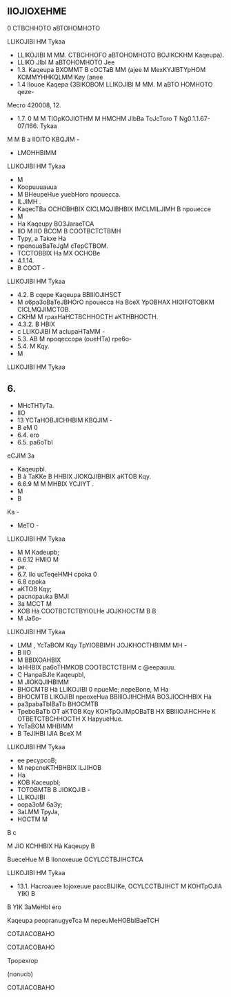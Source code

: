<!-- image -->

<!-- image -->

## IIOJIOXEHME

0 CTBCHHOTO aBTOHOMHOTO

LLIKOJIBI HM Tykaa

- LLIKOJIBI M MM. CTBCHHOFO aBTOHOMHOTO BOJIKCKHM Kaqeupa).
- LLIKO JIbI M aBTOHOMHOTO Jee
- 1.3. Kaqeupa BXOMMT B cOCTaB MM (ajee M MexKYJIBTYpHOM KOMMYHHKQLMM Køy (anee
- 1.4 Ilouoe Kaqepa {3BIKOBOM LLIKOJIBI M MM. M aBTO HOMHOTO qeze-

Mecro 420008, 12.

- 1.7. 0 M M TIOpKOJIOTHM M HMCHM JIbBa   ToJcToro T Ng0.1.1.67-07/166. Tykaa

M M B a IIOITO KBQJIM -

- LMOHHBIMM

LLIKOJIBI HM Tykaa

- M
- Koopuuuauua
- M BHeupeHue yuebHoro npouecca.
- ILJIMH .
- KaqecTBa OCHOBHBIX CICLMQJIBHBIX IMCLMILJIMH B npouecce
- M
- Ha Kaqeupy BO3JaraeTCA
- IIO M IIO   BCCM B COOTBCTCTBMH
- Typy, a Takxe Ha
- npenouaBaTeJgM cTepCTBOM.
- TCCTOBBIX Ha MX OCHOBe
- 4.1.14.
- B COOT -

LLIKOJIBI HM Tykaa

- 4.2. B cqepe Kaqeupa BBIIIOJIHSCT
- M o6pa3oBaTeJBHOrO   npouecca Ha BceX YpOBHAX HIOIFOTOBKM CICLMQJIMCTOB.
- CKHM M rpaxHaHCTBCHHOCTH aKTHBHOCTH.
- 4.3.2. B HBIX
- c LLIKOJIBI M acIupaHTaMM -
- 5.3. AB M npoqeccopa (oueHTa) rpe6o-
- 5.4. M Kqy.
- M

LLIKOJIBI HM Tykaa

## 6.

- MHcTHTyTa.
- IIO
- 13 YCTaHOBJICHHBIM KBQJIM -
- B eM 0
- 6.4. ero
- 6.5. pa6oTbI

eCJIM 3a

- Kaqeupbl.
- B à TaKKe B HHBIX JIOKQJIBHBIX aKTOB Kqy.
- 6.6.9 M M MHBIX YCJIYT .
- M
- B

Ka -

- MeTO -

LLIKOJIBI HM Tykaa

- M M Kadeupb;
- 6.6.12 HMIO M
- pe.
- 6.7. Ilo ucTeqeHMH cpoka 0
- 6.8 cpoka
- aKTOB Kqy;
- pacnopauka BMJI
- 3a MCCT M
- KOB Hà COOTBCTCTBYIOLHe JOJKHOCTM B B
- M Ja6o-

LLIKOJIBI HM Tykaa

- LMM , YcTaBOM Kqy TpYIOBBIMH JOJKHOCTHBIMM MH -
- B IIO
- M BBIXOAHBIX
- IaHHBIX pa6oTHMKOB COOTBCTCTBHM c @eepauuu.
- C HanpaBJIe Kaqeupbl,
- M JIOKQJIHBIMM
- BHOCMTB Hà LLIKOJIBI 0 npueMe;  nepeBone, M Ha
- BHOCMTB LIKOJIBI npeoxeHua BBIIIOJIHCHMA BO3JIOCHHBIX Hà
- pa3pabaTbIBaTb BHOCMTB
- TpeboBaTb OT aKTOB Kqy KOHTpOJIMpOBaTB HX BBIIIOJIHCHHe K OTBETCTBCHHOCTH X HapyueHue.
- YcTaBOM MHBIMM
- B TeJIHBI IJIA BceX M

LLIKOJIBI HM Tykaa

- ee pecypcoB;
- M nepcneKTHBHBIX   ILJIHOB
- Ha
- KOB Kaceupbl;
- TOTOBMTB B JIOKQJIB -
- LLIKOJIBI
- oopa3oM 6a3y;
- 3aLMM TpyJa,
- HOCTM M

B c

M JIO KCHHBIX Hà Kaqeupy B

BueceHue M B Ilonoxeuue OCYLCCTBJIHCTCA

LLIKOJIBI HM Tykaa

- 13.1. Hacroauee Iojoxeuue paccBIJIKe, OCYLCCTBJIHCT M KOHTpOJIA YIK) B

B YIK 3aMeHbI ero

Kaqeupa peopranugyeTca M nepeuMeHOBbIBaeTCH

COTJIACOBAHO

COTJIACOBAHO

Tpopexrop

(nonucb)

<!-- image -->

<!-- image -->

COTJIACOBAHO

<!-- image -->